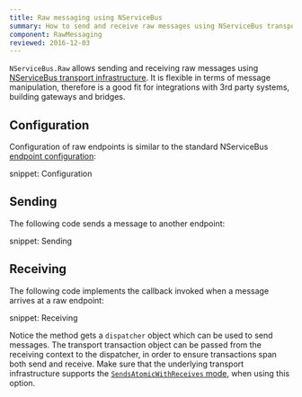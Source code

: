 ```yaml
---
title: Raw messaging using NServiceBus
summary: How to send and receive raw messages using NServiceBus transport infrastructure
component: RawMessaging
reviewed: 2016-12-03
---
```


`NServiceBus.Raw` allows sending and receiving raw messages using [NServiceBus transport infrastructure](/nservicebus/transports/). It is flexible in terms of message manipulation, therefore is a good fit for integrations with 3rd party systems, building gateways and bridges.


## Configuration

Configuration of raw endpoints is similar to the standard NServiceBus [endpoint configuration](/nservicebus/endpoints/specify-endpoint-name.md):

snippet: Configuration


## Sending

The following code sends a message to another endpoint:

snippet: Sending


## Receiving

The following code implements the callback invoked when a message arrives at a raw endpoint:

snippet: Receiving

Notice the method gets a `dispatcher` object which can be used to send messages. The transport transaction object can be passed from the receiving context to the dispatcher, in order to ensure transactions span both send and receive. Make sure that the underlying transport infrastructure supports the [`SendsAtomicWithReceives` mode](/nservicebus/transports/transactions.md#transactions-transport-transaction-sends-atomic-with-receive), when using this option.